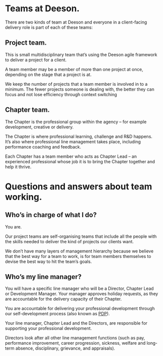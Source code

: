 # Teams at Deeson.

There are two kinds of team at Deeson and everyone in a client-facing delivery role is part of each of these teams:

## Project team.

This is small multidisciplinary team that’s using the Deeson agile framework to deliver a project for a client. 

A team member may be a member of more than one project at once, depending on the stage that a project is at.

We keep the number of projects that a team member is involved in to a minimum. The fewer projects someone is dealing with, the better they can focus and not lose efficiency through context switching

## Chapter team.

The Chapter is the professional group within the agency – for example development, creative or delivery. 

The Chapter is where professional learning, challenge and R&D happens. It’s also where professional line management takes place, including performance coaching and feedback. 

Each Chapter has a team member who acts as Chapter Lead – an experienced professional whose job it is to bring the Chapter together and help it thrive.

# Questions and answers about team working.

## Who’s in charge of what I do?

You are. 

Our project teams are self-organising teams that include all the people with the skills needed to deliver the kind of projects our clients want. 

We don’t have many layers of management hierarchy because we believe that the best way for a team to work, is for team members themselves to devise the best way to hit the team’s goals.

## Who’s my line manager?

You will have a specific line manager who will be a Director, Chapter Lead or Development Manager. Your manager approves holiday requests, as they are accountable for the delivery capacity of their Chapter.

You are accountable for delivering your professional development through our self-development process (also known as [PDP](https://handbook.deeson.co.uk/working-at-deeson/pdp/)). 

Your line manager, Chapter Lead and the Directors, are responsible for supporting your professional development. 

Directors look after all other line management functions (such as pay, performance improvement, career progression, sickness, welfare and long-term absence, disciplinary, grievance, and appraisals).
